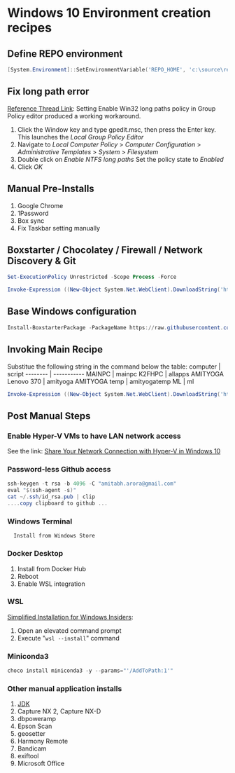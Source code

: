 # Windows 10 Environment creation recipes

## Define REPO environment
```powershell
[System.Environment]::SetEnvironmentVariable('REPO_HOME', 'c:\source\repos', [System.EnvironmentVariableTarget]::User)
```

## Fix long path error
[Reference Thread Link](https://github.com/Microsoft/dotnet/issues/234#issuecomment-849373175):
Setting Enable Win32 long paths policy in Group Policy editor produced a working workaround.

1. Click the Window key and type gpedit.msc, then press the Enter key. This launches the _Local Group Policy Editor_
2. Navigate to _Local Computer Policy_ > _Computer Configuration_ > _Administrative Templates_ > _System_ > _Filesystem_
3. Double click on _Enable NTFS long paths_
Set the policy state to _Enabled_
4. Click _OK_
## Manual Pre-Installs
1. Google Chrome
2. 1Password
3. Box sync
4. Fix Taskbar setting manually

## Boxstarter / Chocolatey / Firewall / Network Discovery & Git
```powershell
Set-ExecutionPolicy Unrestricted -Scope Process -Force
```
```powershell
Invoke-Expression ((New-Object System.Net.WebClient).DownloadString('https://raw.githubusercontent.com/aamitabhinfra/psmodules/master/scripts/windows10-infra/tasks/bootstrap.ps1'))
```

## Base Windows configuration
```powershell
Install-BoxstarterPackage -PackageName https://raw.githubusercontent.com/aamitabhinfra/psmodules/master/scripts/windows10-infra/tasks/base.ps1
```

## Invoking Main Recipe
Substitue the following string in the command below the table:
   computer             | script
   --------             | -----------
   MAINPC               | mainpc
   K2FHPC               | allapps
   AMITYOGA Lenovo 370  | amityoga
   AMITYOGA temp        | amityogatemp
   ML                   | ml

   ```powershell
   Invoke-Expression ((New-Object System.Net.WebClient).DownloadString('https://raw.githubusercontent.com/aamitabhinfra/psmodules/master/scripts/windows10-infra/recipes/recipe-{script}.ps1'))
   ```

## Post Manual Steps

   ### Enable Hyper-V VMs to have LAN network access
   See the link: [Share Your Network Connection with Hyper-V in Windows 10](https://www.groovypost.com/howto/share-an-ethernet-or-wireless-network-connection-with-hyper-v-in-windows-10/)
   ### Password-less Github access
   ```powershell
   ssh-keygen -t rsa -b 4096 -C "amitabh.arora@gmail.com"
   eval "$(ssh-agent -s)"
   cat ~/.ssh/id_rsa.pub | clip
   ....copy clipboard to github ...
   ```
   
   ### Windows Terminal
      Install from Windows Store

   ### Docker Desktop
   1. Install from Docker Hub
   2. Reboot
   3. Enable WSL integration
   
   ### WSL
   [Simplified Installation for Windows Insiders](https://docs.microsoft.com/en-us/windows/wsl/install-win10#simplified-installation-for-windows-insiders):
   1. Open an elevated command prompt
   2. Execute "```wsl --install```" command

   ### Miniconda3
   ``` powershell
   choco install miniconda3 -y --params="'/AddToPath:1'"
   ```

   ### Other manual application installs
   1. [JDK](https://www.oracle.com/java/technologies/downloads/)
   2. Capture NX 2, Capture NX-D
   3. dbpoweramp
   4. Epson Scan
   5. geosetter
   6. Harmony Remote
   7. Bandicam
   8. exiftool
   9. Microsoft Office
